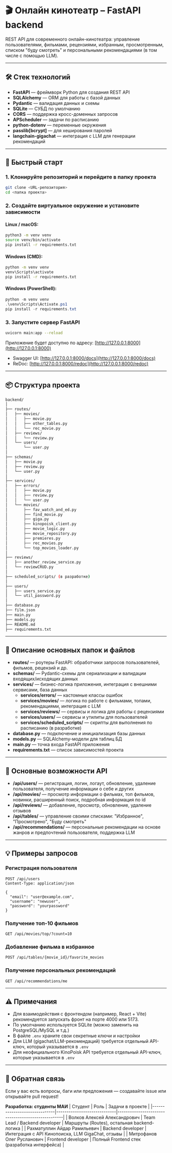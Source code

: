 # 🎬 Онлайн кинотеатр – FastAPI backend

REST API для современного онлайн-кинотеатра: управление пользователями, фильмами, рецензиями, избранным, просмотренным, списком "буду смотреть" и персональными рекомендациями (в том числе с помощью LLM).

---

## 🛠️ Стек технологий

- **FastAPI** — фреймворк Python для создания REST API
- **SQLAlchemy** — ORM для работы с базой данных
- **Pydantic** — валидация данных и схемы
- **SQLite** — СУБД по умолчанию 
- **CORS** — поддержка кросс-доменных запросов
- **APScheduler** — задачи по расписанию
- **python-dotenv** — переменные окружения
- **passlib[bcrypt]** — для хеширования паролей
- **langchain-gigachat** — интеграция с LLM для генерации рекомендаций

---

## 🚀 Быстрый старт

### 1. Клонируйте репозиторий и перейдите в папку проекта

```bash
git clone <URL-репозитория>
cd <папка проекта>
```

### 2. Создайте виртуальное окружение и установите зависимости

#### Linux / macOS:

```bash
python3 -m venv venv
source venv/bin/activate
pip install -r requirements.txt
```

#### Windows (CMD):

```cmd
python -m venv venv
venv\Scripts\activate
pip install -r requirements.txt
```

#### Windows (PowerShell):

```powershell
python -m venv venv
.\venv\Scripts\Activate.ps1
pip install -r requirements.txt
```

### 3. Запустите сервер FastAPI

```bash
uvicorn main:app --reload
```

Приложение будет доступно по адресу: [http://127.0.0.1:8000](http://127.0.0.1:8000)

- Swagger UI: [http://127.0.0.1:8000/docs](http://127.0.0.1:8000/docs)
- ReDoc: [http://127.0.0.1:8000/redoc](http://127.0.0.1:8000/redoc)

---

## 📦 Структура проекта

```bash
backend/
│
├── routes/
│   ├── movies/
│   │   ├── movie.py
│   │   ├── other_tables.py
│   │   └── rec_movie.py
│   ├── reviews/
│   │   └── review.py
│   └── users/
│       └── user.py
│
├── schemas/
│   ├── movie.py
│   ├── review.py
│   └── user.py
│
├── services/
│   ├── errors/
│   │   ├── movie.py
│   │   ├── review.py
│   │   └── user.py
│   └── movies/
│       ├── fav_watch_and_ed.py
│       ├── find_movie.py
│       ├── giga.py
│       ├── kinopoisk_client.py
│       ├── movie_logic.py
│       ├── movie_repository.py
│       ├── premieres.py
│       ├── rec_movies.py
│       └── top_movies_loader.py
│
├── reviews/
│   ├── another_review_service.py
│   └── reviewCRUD.py
│
├── scheduled_scripts/ (в разработке)
│
├── users/
│   ├── users_service.py
│   └── util_password.py
│
├── database.py
├── film.json
├── main.py
├── models.py
├── README.md
├── requirements.txt
```

---

## 🧭 Описание основных папок и файлов

- **routes/** — роутеры FastAPI: обработчики запросов пользователей, фильмов, рецензий и др.
- **schemas/** — Pydantic-схемы для сериализации и валидации входящих/исходящих данных
- **services/** — бизнес-логика приложения, интеграция с внешними сервисами, база данных
  - **services/errors/** — кастомные классы ошибок
  - **services/movies/** — логика по работе с фильмами, топами, рекомендациями, интеграция с LLM
  - **services/reviews/** — сервисы и логика для работы с рецензиями
  - **services/users/** — сервисы и утилиты для пользователей
  - **services/scheduled_scripts/** — скрипты для выполнения по расписанию (в разработке)
- **database.py** — подключение и инициализация базы данных
- **models.py** — SQLAlchemy-модели для таблиц БД
- **main.py** — точка входа FastAPI приложения
- **requirements.txt** — список зависимостей проекта

---

## 🔗 Основные возможности API

- **/api/users/** — регистрация, логин, логаут, обновление, удаление пользователя, получение информации о себе и других
- **/api/movies/** — просмотр информации о фильмах, топ фильмов, новинки, расширенный поиск, подробная информация по id
- **/api/reviews/** — добавление, просмотр, обновление, удаление отзывов
- **/api/tables/** — управление своими списками: "Избранное", "Просмотрено", "Буду смотреть"
- **/api/recommendations/** — персональные рекомендации на основе жанров и предпочтений пользователя, поддержка LLM

---

## 💡 Примеры запросов

### Регистрация пользователя

```http
POST /api/users
Content-Type: application/json

{
  "email": "user@example.com",
  "username": "newuser",
  "password": "yourpassword"
}
```

### Получение топ-10 фильмов

```http
GET /api/movies/top/?count=10
```

### Добавление фильма в избранное

```http
POST /api/tables/{movie_id}/favorite_movies
```

### Получение персональных рекомендаций

```http
GET /api/recommendations/me
```

---

## ⚠️ Примечания

- Для взаимодействия с фронтендом (например, React + Vite) рекомендуется запускать фронт на порте 4000 или 5173.
- По умолчанию используется SQLite (можно заменить на PostgreSQL/MySQL и т.д.)
- В файле `.env` храните свои секретные ключи и настройки
- Для LLM (gigachat/LLM-рекомендаций) требуется отдельный API-ключ, который указывается в `.env`
- Для неофициального KinoPoisk API требуется отдельный API-ключ, которые указывается в `.env`

---

## 📢 Обратная связь

Если у вас есть вопросы, баги или предложения — создавайте issue или открывайте pull request!

**Разработка: студенты МАИ**
| Студент                      | Роль                        | Задачи в проекте                                  |
|------------------------------|-----------------------------|---------------------------------------------------|
| Волков Алексей Александрович | Team Lead / Backend developer | Маршруты (Routes), остальная backend-логика        |
| Рахматуллин Айдар Рамильевич | Backend developer           | Интеграция с API Кинопоиска, LLM GigaChat, отзывы |
| Митрофанов Олег Русланович   | Frontend developer          | Полный Frontend стек (разработка интерфейса)      |



